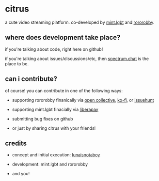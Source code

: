# citrus

a cute video streaming platform. co-developed by [mint.lgbt](https://mint.lgbt) and [rororobby](https://github.com/rororobby).

## where does development take place?

if you're talking about code, right here on github!

if you're talking about issues/discussions/etc, then [spectrum.chat](https://spectrum.chat/citrus) is the place to be.

## can i contribute?

of course! you can contribute in one of the following ways:

  - supporting rororobby finanically via
    [open collective](https://opencollective.com/rororobby), [ko-fi](https://ko-fi.com/rororobby), or [issuehunt](https://issuehunt.io/o/rororobby)

  - supporting mint.lgbt finacially via
    [liberapay](https://liberapay.com/mint.lgbt)

  - submitting bug fixes on github

  - or just by sharing citrus with your friends!

## credits

  - concept and initial execution: [lunaisnotaboy](https://github.com/lunaisnotaboy)

  - development: mint.lgbt and rororobby

  - and you!